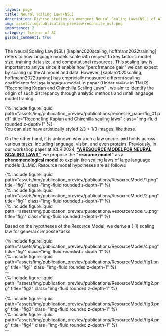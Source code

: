 ```yaml
---
layout: page
title: Neural Scaling Laws(NSL)
description: Diverse studies on emergent Neural Scaling Laws(NSL) of AI
img: assets/img/publication_preview/reconcile_nsl.png
importance: 2
category: Sceince of AI
giscus_comments: true
---
```


The Neural Scaling Law(NSL) [kaplan2020scaling, hoffmann2022training] refers to how language models scale with respect to key factors: model size, training data size, and computational resources. This scaling law is important to anlyze since it enable how "perofrmance gain" we can expect by scaling up the AI model and data.
However, [kaplan2020scaling, hoffmann2022training] has empricially measured different scaling coefficients for lage langague model. In paper (Under review in TMLR) <a href="https://arxiv.org/pdf/2406.12907">"Reconciling Kaplan and Chinchilla Scaling Laws"</a> , we aim to identify the origin of such discrepancy through analytic methods and small langauge model traning.

<div class="row justify-content-sm-center">
    <div class="col-sm-8 mt-3 mt-md-0">
        {% include figure.liquid path="assets/img/publication_preview/publications/reconcile_paperfig_01.pdf" title="Reconciling Kaplan and Chinchilla scaling laws" class="img-fluid rounded z-depth-1" %}
    </div>
</div>
<div class="caption">
    You can also have artistically styled 2/3 + 1/3 images, like these.
</div>

On the other hand, it is unknown why such a law occurs and holds across various tasks, including language, vision, and even proteins. Previously, in our workshop paper at ICLR 2024, <a href="https://arxiv.org/pdf/2402.05164">**"A RESOURCE MODEL FOR NEURAL SCALING LAWS"**</a>, we propose the **"resource model"** as a **phenomenological model** to explain the scaling laws of large language models (LLMs). Resource model hypotheses are as follows.

<div class="row justify-content-sm-center">
    <div class="col-sm-8 mt-3 mt-md-0">
        {% include figure.liquid path="assets/img/publication_preview/publications/ResourceModel/1.png" title="fig1" class="img-fluid rounded z-depth-1" %}
    </div>
</div>
<div class="row justify-content-sm-center">
    <div class="col-sm-8 mt-3 mt-md-0">
        {% include figure.liquid path="assets/img/publication_preview/publications/ResourceModel/2.png" title="fig1" class="img-fluid rounded z-depth-1" %}
    </div>
</div>
<div class="row justify-content-sm-center">
    <div class="col-sm-8 mt-3 mt-md-0">
        {% include figure.liquid path="assets/img/publication_preview/publications/ResourceModel/3.png" title="fig1" class="img-fluid rounded z-depth-1" %}
    </div>
</div>

Based on the hypotheses of the Resource Model, we derive a \(-1\) scaling law for general composite tasks.

<div class="row justify-content-sm-center">
    <div class="col-sm-6 mt-3 mt-md-0">
        {% include figure.liquid path="assets/img/publication_preview/publications/ResourceModel/4.png" title="fig1" class="img-fluid rounded z-depth-1" %}
    </div>
</div>


<div class="row justify-content-sm-center">
    <div class="col-sm-6 mt-3 mt-md-0">
        {% include figure.liquid path="assets/img/publication_preview/publications/ResourceModel/fig1.png" title="fig1" class="img-fluid rounded z-depth-1" %}
    </div>
</div>
<div class="caption">
--
</div>

<div class="row justify-content-sm-center">
    <div class="col-sm-6 mt-3 mt-md-0">
        {% include figure.liquid path="assets/img/publication_preview/publications/ResourceModel/fig2.png" title="fig2" class="img-fluid rounded z-depth-1" %}
    </div>
</div>
<div class="caption">
--
</div>

<div class="row justify-content-sm-center">
    <div class="col-sm-6 mt-3 mt-md-0">
        {% include figure.liquid path="assets/img/publication_preview/publications/ResourceModel/fig3.png" title="fig3" class="img-fluid rounded z-depth-1" %}
    </div>
    <div class="col-sm-6 mt-3 mt-md-0">
        {% include figure.liquid path="assets/img/publication_preview/publications/ResourceModel/fig4.png" title="fig4" class="img-fluid rounded z-depth-1" %}
    </div>
</div>
<div class="caption">
--
</div>


